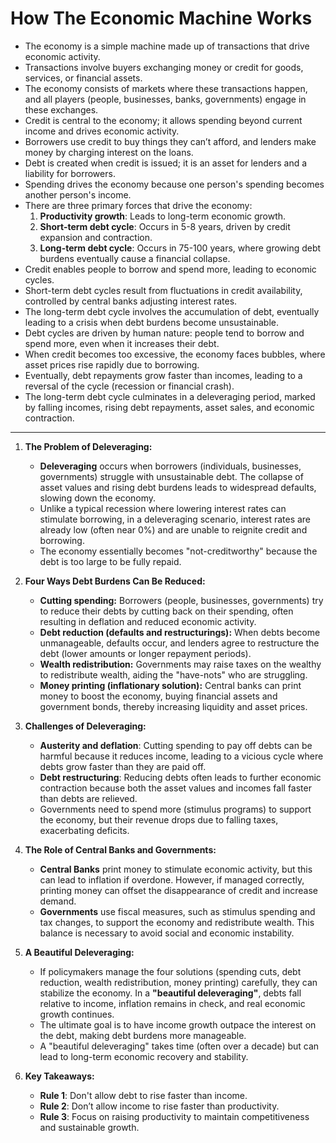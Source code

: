 # How The Economic Machine Works

- The economy is a simple machine made up of transactions that drive economic activity.
- Transactions involve buyers exchanging money or credit for goods, services, or financial assets.
- The economy consists of markets where these transactions happen, and all players (people, businesses, banks, governments) engage in these exchanges.
- Credit is central to the economy; it allows spending beyond current income and drives economic activity.
- Borrowers use credit to buy things they can’t afford, and lenders make money by charging interest on the loans.
- Debt is created when credit is issued; it is an asset for lenders and a liability for borrowers.
- Spending drives the economy because one person's spending becomes another person's income.
- There are three primary forces that drive the economy:
  1. **Productivity growth**: Leads to long-term economic growth.
  2. **Short-term debt cycle**: Occurs in 5-8 years, driven by credit expansion and contraction.
  3. **Long-term debt cycle**: Occurs in 75-100 years, where growing debt burdens eventually cause a financial collapse.
- Credit enables people to borrow and spend more, leading to economic cycles.
- Short-term debt cycles result from fluctuations in credit availability, controlled by central banks adjusting interest rates.
- The long-term debt cycle involves the accumulation of debt, eventually leading to a crisis when debt burdens become unsustainable.
- Debt cycles are driven by human nature: people tend to borrow and spend more, even when it increases their debt.
- When credit becomes too excessive, the economy faces bubbles, where asset prices rise rapidly due to borrowing.
- Eventually, debt repayments grow faster than incomes, leading to a reversal of the cycle (recession or financial crash).
- The long-term debt cycle culminates in a deleveraging period, marked by falling incomes, rising debt repayments, asset sales, and economic contraction.

---

1. **The Problem of Deleveraging:**
   - **Deleveraging** occurs when borrowers (individuals, businesses, governments) struggle with unsustainable debt. The collapse of asset values and rising debt burdens leads to widespread defaults, slowing down the economy.
   - Unlike a typical recession where lowering interest rates can stimulate borrowing, in a deleveraging scenario, interest rates are already low (often near 0%) and are unable to reignite credit and borrowing.
   - The economy essentially becomes "not-creditworthy" because the debt is too large to be fully repaid.

2. **Four Ways Debt Burdens Can Be Reduced:**
   - **Cutting spending:** Borrowers (people, businesses, governments) try to reduce their debts by cutting back on their spending, often resulting in deflation and reduced economic activity.
   - **Debt reduction (defaults and restructurings):** When debts become unmanageable, defaults occur, and lenders agree to restructure the debt (lower amounts or longer repayment periods).
   - **Wealth redistribution:** Governments may raise taxes on the wealthy to redistribute wealth, aiding the "have-nots" who are struggling.
   - **Money printing (inflationary solution):** Central banks can print money to boost the economy, buying financial assets and government bonds, thereby increasing liquidity and asset prices.

3. **Challenges of Deleveraging:**
   - **Austerity and deflation**: Cutting spending to pay off debts can be harmful because it reduces income, leading to a vicious cycle where debts grow faster than they are paid off.
   - **Debt restructuring**: Reducing debts often leads to further economic contraction because both the asset values and incomes fall faster than debts are relieved.
   - Governments need to spend more (stimulus programs) to support the economy, but their revenue drops due to falling taxes, exacerbating deficits.

4. **The Role of Central Banks and Governments:**
   - **Central Banks** print money to stimulate economic activity, but this can lead to inflation if overdone. However, if managed correctly, printing money can offset the disappearance of credit and increase demand.
   - **Governments** use fiscal measures, such as stimulus spending and tax changes, to support the economy and redistribute wealth. This balance is necessary to avoid social and economic instability.

5. **A Beautiful Deleveraging:**
   - If policymakers manage the four solutions (spending cuts, debt reduction, wealth redistribution, money printing) carefully, they can stabilize the economy. In a **"beautiful deleveraging"**, debts fall relative to income, inflation remains in check, and real economic growth continues.
   - The ultimate goal is to have income growth outpace the interest on the debt, making debt burdens more manageable.
   - A "beautiful deleveraging" takes time (often over a decade) but can lead to long-term economic recovery and stability.

6. **Key Takeaways:**
   - **Rule 1**: Don't allow debt to rise faster than income.
   - **Rule 2**: Don’t allow income to rise faster than productivity.
   - **Rule 3**: Focus on raising productivity to maintain competitiveness and sustainable growth.
